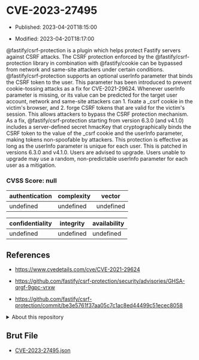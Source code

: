# CVE-2023-27495

- Published: 2023-04-20T18:15:00

- Modified: 2023-04-20T18:17:00

@fastify/csrf-protection is a plugin which helps protect Fastify servers against CSRF attacks. The CSRF protection enforced by the @fastify/csrf-protection library in combination with @fastify/cookie can be bypassed from network and same-site attackers under certain conditions. @fastify/csrf-protection supports an optional userInfo parameter that binds the CSRF token to the user. This parameter has been introduced to prevent cookie-tossing attacks as a fix for CVE-2021-29624. Whenever userInfo parameter is missing, or its value can be predicted for the target user account, network and same-site attackers can 1. fixate a _csrf cookie in the victim's browser, and 2. forge CSRF tokens that are valid for the victim's session. This allows attackers to bypass the CSRF protection mechanism. As a fix, @fastify/csrf-protection starting from version 6.3.0 (and v4.1.0) includes a server-defined secret hmacKey that cryptographically binds the CSRF token to the value of the _csrf cookie and the userInfo parameter, making tokens non-spoofable by attackers. This protection is effective as long as the userInfo parameter is unique for each user. This is patched in versions 6.3.0 and v4.1.0. Users are advised to upgrade. Users unable to upgrade may use a random, non-predictable userInfo parameter for each user as a mitigation.

### CVSS Score: **null**

| authentication | complexity | vector |
| --- | --- | --- |
| undefined | undefined | undefined |

| confidentiality | integrity | availability |
| --- | --- | --- |
| undefined | undefined | undefined |

## References

* https://www.cvedetails.com/cve/CVE-2021-29624

* https://github.com/fastify/csrf-protection/security/advisories/GHSA-qrgf-9gpc-vrxw

* https://github.com/fastify/csrf-protection/commit/be3e5761f37aa05c7c1ac8ed44499c51ecec8058

<details>
<summary>About this repository</summary> 

  This repository is part of the project [Live Hack CVE](https://github.com/Live-Hack-CVE). Main website can be found [www.live-hack.org](https://www.live-hack.org) 
  
  Made by [Sn0wAlice](https://github.com/Sn0wAlice) for the people that care about security and need to have a feed of the latest CVEs. Hope you enjoy it, don't forget to star the repo and follow me on [Twitter](https://twitter.com/Sn0wAlice) and [Github](https://github.com/Sn0wAlice). And that is my [personnal website](https://www.alice-snow.me/)

  - [Home Page](https://github.com/Live-Hack-CVE)
  - [Framework](https://github.com/Live-Hack-CVE/cve-framework)
  - [CVE database](https://github.com/Live-Hack-CVE/full_database)
  - [Changelog](https://github.com/Live-Hack-CVE/Changelog)
</details>

## Brut File

* [CVE-2023-27495.json](https://raw.githubusercontent.com/Live-Hack-CVE/full_database/main/cves/2023/CVE-2023-27495.json)

